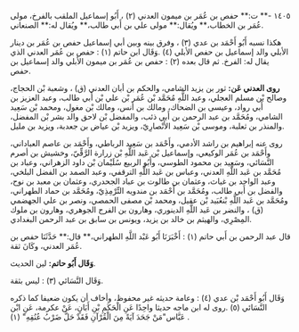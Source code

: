 ١٤٠٥ -** ت:** حفص بن عُمَر بن ميمون العدني (٢) ، أَبُو إسماعيل الملقب بالفرخ، مولى عُمَر بن الخطاب،** ويُقال:** مولى علي بن أَبي طالب،** ويُقال له:** الصنعاني.

هكذا نسبه أَبُو أَحْمَد بن عدي (٣) ، وفرق بينه وبين أبي إسماعيل حفص بن عُمَر بن دينار الأبلي والد إسماعيل بن حفص الأبلي (٤) .وَقَال ابن حاتم (١) : حفص بن عُمَر العدني الذي يقال له: الفرخ. ثم قال بعده (٢) : حفص بن عُمَر بن ميمون الأبلي والد إسماعيل بن حفص.

**روى العدني عَن:** ثور بن يزيد الشامي، والحكم بن أبان العدني (ق) ، وشعبة بْن الحجاج، وصالح بْن مسلم العجلي، وعبد اللَّهِ مُحَمَّد بْن عُمَر بْن علي بْن أَبي طالب، وعبد العزيز بن أَبي رواد، وعيسى بن الضحاك، ومالك بن أنس، ومالك بْن مغول، ومحمد بْن سَعِيد الشامي، ومُحَمَّد بن عبد الرحمن بن أَبي ذئب، والمفضل بْن لاحق والد بشر بْن المفضل، والمنذر بن ثعلبة، وموسى بْن سَعِيد الأَنْصارِيّ، ويزيد بْن عياض بن جعدبة، ويزيد بن مليل.

روى عنه إبراهيم بن راشد الأدمي، وأَحْمَد بن سَعِيد الرباطي، وأَحْمَد بن عاصم العباداني، وأَحْمَد بن عُمَر الوكيعي، وإسماعيل بْن عَبد اللَّهِ بْن زرارة الرَّقِّيّ، وخشيش بن أصرم النَّسَائي، وسَعِيد بن محمود الطوسي، وأَبُو الربيع سُلَيْمان بْن داود الزهراني، وعباد بن مُحَمَّد بن عَبد اللَّهِ العدني، وعباس بن عَبد اللَّهِ الترقفي، وعبد الصمد بن الفضل البلخي، وعبد الواحد بن غياث، وعثمان بن طالوت بن عباد الجحدري، وعثمان بن معبد بن نوح، والفضل بن أَبي طالب، ومُحَمَّد بن أَحْمَد بن مندويه التِّرْمِذِيّ، ومُحَمَّد بن حماد الطهراني، ومُحَمَّد بن عَبد اللَّهِ بْنعُبَيد بْن عقيل، ومحمد بْن مصفى الحمصي، ونصر بن علي الجهضمي (ق) ، والنضر بن عَبد اللَّهِ الدينوري، وهارون بن الفرج الجوهري، وهارون بن ملوك المِصْرِي، والهيثم بن خالد بن يزيد، ويونس بن سابق بن عبد الرحمن البغدادي.

قال عبد الرحمن بن أَبي حاتم (١) : أَخْبَرَنَا أَبُو عَبْد اللَّهِ الطهراني،** قال:** حَدَّثَنَا حفص بن عُمَر العدني، وكَانَ ثقة.

**وَقَال أَبُو حاتم:** لين الحديث.

وَقَال النَّسَائي (٣) : ليس بثقة.

وَقَال أَبُو أَحْمَد بْن عدي (٤) : وعامة حديثه غير محفوظ، وأخاف أن يكون ضعيفا كما ذكره النَّسَائي (٥) .روى له ابن ماجه حديثا واحِدًا عَنِ الْحَكَمِ بْنِ أَبَانٍ، عَنْ عكرمة، عَنِ ابْن عَبَّاس"مَنْ جَحَدَ آيَةً مِنَ الْقُرْآنِ فَقَدْ حَلَّ ضَرْبُ عُنُقِهِ" (١) .